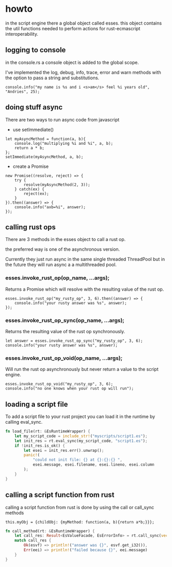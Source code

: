 # howto

in the script engine there a global object called esses. this object contains the util functions needed to perform 
actions for rust-ecmascript interoperability.

## logging to console

in the console.rs a console object is added to the global scope.

I've implemented the log, debug, info, trace, error and warn methods with the option to pass a string and substitutions.

```ecmascript
console.info("my name is %s and i <s>am</s> feel %i years old", "Andries", 25);
```

## doing stuff async

There are two ways to run async code from javascript

* use setImmediate()

```ecmascript
let myAsyncMethod = function(a, b){
    console.log("multiplying %i and %i", a, b);
    return a * b;
};
setImmediate(myAsyncMethod, a, b);
```

* create a Promise
```ecmascript
new Promise((resolve, reject) => {
    try {
        resolve(myAsyncMethod(2, 3));
    } catch(ex) {
        reject(ex);
    }
}).then((answer) => {
    console.info("axb=%i", answer);
});
```

## calling rust ops

There are 3 methods in the esses object to call a rust op.

the preferred way is one of the asynchronous version.

Currently they just run async in the same single threaded ThreadPool but 
in the future they will run async a a multithreaded pool.

### esses.invoke_rust_op(op_name, ...args);

Returns a Promise which will resolve with the resulting value of the rust op.

```ecmascript
esses.invoke_rust_op("my_rusty_op", 3, 6).then((answer) => {
    console.info("your rusty answer was %s", answer);
});
```

### esses.invoke_rust_op_sync(op_name, ...args);

Returns the resulting value of the rust op synchronously.

```ecmascript
let answer = esses.invoke_rust_op_sync("my_rusty_op", 3, 6);
console.info("your rusty answer was %s", answer);
```

### esses.invoke_rust_op_void(op_name, ...args);

Will run the rust op asynchronously but never return a value to the script engine.

```ecmascript
esses.invoke_rust_op_void("my_rusty_op", 3, 6);
console.info("no one knows when your rust op will run");
```

## loading a script file

To add a script file to your rust project you can load it in the runtime by calling eval_sync.

```rust
fn load_file(rt: &EsRuntimeWrapper) {
    let my_script_code = include_str!("myscripts/script1.es");
    let init_res = rt.eval_sync(my_script_code, "script1.es");
    if !init_res.is_ok() {
        let esei = init_res.err().unwrap();
        panic!(
            "could not init file: {} at {}:{}:{} ",
            esei.message, esei.filename, esei.lineno, esei.column
        );
    }
}
```

## calling a script function from rust

calling a script function from rust is done by using the call or call_sync methods

```ecmascript
this.myObj = {childObj: {myMethod: function(a, b){return a*b;}}};
```

```rust
fn call_method(rt: &EsRuntimeWrapper) {
    let call_res: Result<EsValueFacade, EsErrorInfo> = rt.call_sync(vec!["myObj", "childObj"], "myMethod", vec![EsValueFacade::new_i32(12), EsValueFacade::new_i32(14)]);
    match call_res {
        Ok(esvf) => println!("answer was {}", esvf.get_i32()),
        Err(eei) => println!("failed because {}", eei.message)
    }
}
```
 